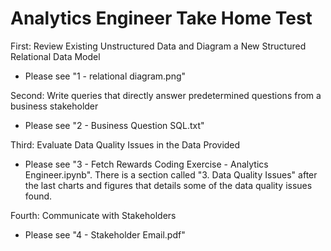 # Analytics Engineer Take Home Test 

First: Review Existing Unstructured Data and Diagram a New Structured Relational Data Model

- Please see "1 - relational diagram.png"

Second: Write queries that directly answer predetermined questions from a business stakeholder

- Please see "2 - Business Question SQL.txt"

Third: Evaluate Data Quality Issues in the Data Provided

- Please see "3 - Fetch Rewards Coding Exercise - Analytics Engineer.ipynb". There is a section called "3. Data Quality Issues" after the last charts and figures that details some of the data quality issues found.

Fourth: Communicate with Stakeholders

- Please see "4 - Stakeholder Email.pdf"
